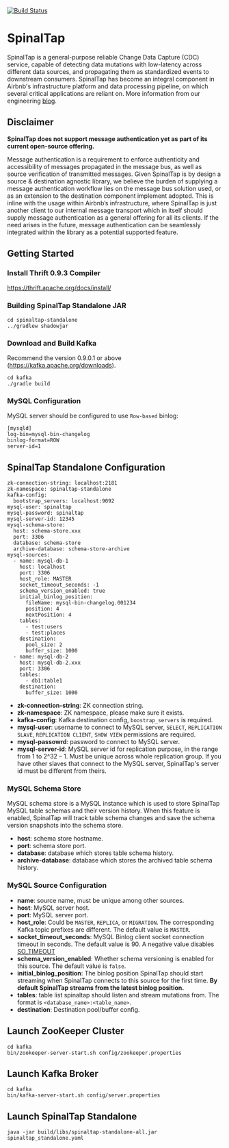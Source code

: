 [![Build Status](https://travis-ci.org/airbnb/SpinalTap.svg?branch=master)](https://travis-ci.org/airbnb/SpinalTap)
# SpinalTap
SpinalTap is a general-purpose reliable Change Data Capture (CDC) service, capable of detecting data mutations with low-latency across different data sources, and propagating them as standardized events to downstream consumers.
SpinalTap has become an integral component in Airbnb's infrastructure platform and data processing pipeline, on which several critical applications are reliant on. More information from our engineering [blog](https://medium.com/airbnb-engineering/capturing-data-evolution-in-a-service-oriented-architecture-72f7c643ee6f).

## Disclaimer

**SpinalTap does not support message authentication yet as part of its current open-source
offering.**

Message authentication is a requirement to enforce authenticity and accessibility of messages
propagated in the message bus, as well as source verification of transmitted messages. Given
SpinalTap is by design a source & destination agnostic library, we believe the burden of supplying a
message authentication workflow lies on the message bus solution used, or as an extension to the
destination component implement adopted. This is inline with the usage within Airbnb’s
infrastructure, where SpinalTap is just another client to our internal message transport which in
itself should supply message authentication as a general offering for all its clients. If the need
arises in the future, message authentication can be seamlessly integrated within the library as a
potential supported feature.

## Getting Started
### Install Thrift 0.9.3 Compiler
https://thrift.apache.org/docs/install/
### Building SpinalTap Standalone JAR
```
cd spinaltap-standalone
../gradlew shadowjar
```
### Download and Build Kafka
Recommend the version 0.9.0.1 or above (https://kafka.apache.org/downloads).
```
cd kafka
./gradle build
```
### MySQL Configuration
MySQL server should be configured to use `Row-based` binlog:
```
[mysqld]
log-bin=mysql-bin-changelog
binlog-format=ROW
server-id=1
```

## SpinalTap Standalone Configuration
```
zk-connection-string: localhost:2181 
zk-namespace: spinaltap-standalone
kafka-config:
  bootstrap_servers: localhost:9092
mysql-user: spinaltap
mysql-password: spinaltap
mysql-server-id: 12345
mysql-schema-store:
  host: schema-store.xxx
  port: 3306
  database: schema-store
  archive-database: schema-store-archive
mysql-sources:
  - name: mysql-db-1
    host: localhost
    port: 3306
    host_role: MASTER
    socket_timeout_seconds: -1
    schema_version_enabled: true
    initial_binlog_position:
      fileName: mysql-bin-changelog.001234
      position: 4
      nextPosition: 4
    tables:
      - test:users
      - test:places
    destination:
      pool_size: 2
      buffer_size: 1000
  - name: mysql-db-2
    host: mysql-db-2.xxx
    port: 3306
    tables:
      - db1:table1
    destination:
      buffer_size: 1000
```
- **zk-connection-string**: ZK connection string.
- **zk-namespace**: ZK namespace, please make sure it exists.
- **kafka-config**: Kafka destination config, `boostrap_servers` is required.
- **mysql-user**: username to connect to MySQL server, `SELECT`, `REPLICATION SLAVE`, `REPLICATION CLIENT`, `SHOW VIEW` permissions are required. 
- **mysql-passowrd**: password to connect to MySQL server.
- **mysql-server-id**: MySQL server id for replication purpose, in the range from 1 to 2^32 – 1. Must be unique across whole replication group. If you have other slaves that connect to the MySQL server, SpinalTap's server id must be different from theirs.
### MySQL Schema Store
MySQL schema store is a MySQL instance which is used to store SpinalTap MySQL table schemas and their version history. When this feature is enabled, SpinalTap will track table schema changes and save the schema version snapshots into the schema store.
- **host**: schema store hostname.
- **port**: schema store port.
- **database**: database which stores table schema history.
- **archive-database**: database which stores the archived table schema history.
### MySQL Source Configuration
- **name**: source name, must be unique among other sources.
- **host**: MySQL server host.
- **port**: MySQL server port.
- **host_role**: Could be `MASTER`, `REPLICA`, or `MIGRATION`. The corresponding Kafka topic prefixes are different. The default value is `MASTER`.
- **socket_timeout_seconds**: MySQL Binlog client socket connection timeout in seconds. The default value is 90. A negative value disables [SO_TIMEOUT](https://docs.oracle.com/javase/8/docs/api/java/net/SocketOptions.html#SO_TIMEOUT)
- **schema_version_enabled**: Whether schema versioning is enabled for this source. The default value is `false`.
- **initial_binlog_position**: The binlog position SpinalTap should start streaming when SpinalTap connects to this source for the first time. **By default SpinalTap streams from the latest binlog position.**
- **tables**: table list spinaltap should listen and stream mutations from. The format is `<database_name>:<table_name>`.
- **destination**: Destination pool/buffer config.

## Launch ZooKeeper Cluster
```
cd kafka
bin/zookeeper-server-start.sh config/zookeeper.properties
```

## Launch Kafka Broker
```
cd kafka
bin/kafka-server-start.sh config/server.properties
```

## Launch SpinalTap Standalone
```
java -jar build/libs/spinaltap-standalone-all.jar spinaltap_standalone.yaml
```

